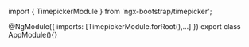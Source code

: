 import { TimepickerModule } from 'ngx-bootstrap/timepicker';

@NgModule({
  imports: [TimepickerModule.forRoot(),...]
})
export class AppModule(){}
